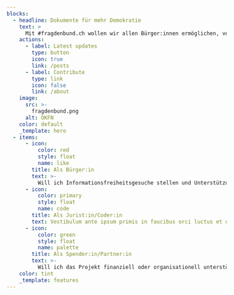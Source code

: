 ```yaml
---
blocks:
  - headline: Dokumente für mehr Demokratie
    text: >
      Mit #fragdenbund.ch wollen wir allen Bürger:innen ermöglichen, von Politik und Verwaltung auf einfache Art Informationen, Dokumente und Datensätze zu bekommen. Damit wollen wir den Staat transparenter machen, die Meinungsbildung von Bürger:innen erleichtern und Verwaltungen zu besserem Umgang mit Einsichtsgesuchen verführen.
    actions:
      - label: Latest updates
        type: button
        icon: true
        link: /posts
      - label: Contribute
        type: link
        icon: false
        link: /about
    image:
      src: >-
        fragdenbund.png
      alt: OKFN
    color: default
    _template: hero
  - items:
      - icon:
          color: red
          style: float
          name: like
        title: Als Bürger:in
        text: >-
          Will ich Informationsfreiheitsgesuche stellen und Unterstützung bekommen.
      - icon:
          color: primary
          style: float
          name: code
        title: Als Jurist:in/Coder:in
        text: Vestibulum ante ipsum primis in faucibus orci luctus et ultrices.
      - icon:
          color: green
          style: float
          name: palette
        title: Als Spender:in/Partner:in
        text: >-
          Will ich das Projekt finanziell oder organisationell unterstützen.
    color: tint
    _template: features
---
```

